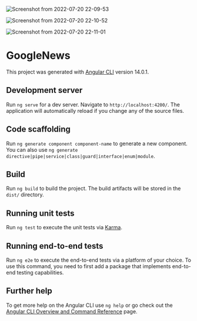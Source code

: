 ![Screenshot from 2022-07-20 22-09-53](https://user-images.githubusercontent.com/102297210/180037469-7c6efc3f-897c-420a-9eae-743969f5aaf1.png)

![Screenshot from 2022-07-20 22-10-52](https://user-images.githubusercontent.com/102297210/180037505-7f542b0c-af9a-41bf-b23f-96b17009a947.png)

![Screenshot from 2022-07-20 22-11-01](https://user-images.githubusercontent.com/102297210/180037564-0e9b6d15-9339-489b-b0ae-c201ff51b5d7.png)


# GoogleNews

This project was generated with [Angular CLI](https://github.com/angular/angular-cli) version 14.0.1.

## Development server

Run `ng serve` for a dev server. Navigate to `http://localhost:4200/`. The application will automatically reload if you change any of the source files.

## Code scaffolding

Run `ng generate component component-name` to generate a new component. You can also use `ng generate directive|pipe|service|class|guard|interface|enum|module`.

## Build

Run `ng build` to build the project. The build artifacts will be stored in the `dist/` directory.

## Running unit tests

Run `ng test` to execute the unit tests via [Karma](https://karma-runner.github.io).

## Running end-to-end tests

Run `ng e2e` to execute the end-to-end tests via a platform of your choice. To use this command, you need to first add a package that implements end-to-end testing capabilities.

## Further help

To get more help on the Angular CLI use `ng help` or go check out the [Angular CLI Overview and Command Reference](https://angular.io/cli) page.
